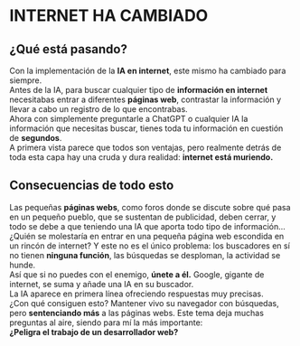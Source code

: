 # INTERNET HA CAMBIADO
## ¿Qué está pasando?
Con la implementación de la **IA en internet**, este mismo ha cambiado para siempre.  
Antes de la IA, para buscar cualquier tipo de **información en internet** necesitabas entrar a diferentes **páginas web**, contrastar la información y llevar a cabo un registro de lo que encontrabas.  
Ahora con simplemente preguntarle a ChatGPT o cualquier IA la información que necesitas buscar, tienes toda tu información en cuestión de **segundos**.  
A primera vista parece que todos son ventajas, pero realmente detrás de toda esta capa hay una cruda y dura realidad: **internet está muriendo.**
## Consecuencias de todo esto
Las pequeñas **páginas webs**, como foros donde se discute sobre qué pasa en un pequeño pueblo, que se sustentan de publicidad, deben cerrar, y todo se debe a que teniendo una IA que aporta todo tipo de información…  
¿Quién se molestaría en entrar en una pequeña página web escondida en un rincón de internet?
Y este no es el único problema: los buscadores en sí no tienen **ninguna función**, las búsquedas se desploman, la actividad se hunde.  
Así que si no puedes con el enemigo, **únete a él.**
Google, gigante de internet, se suma y añade una IA en su buscador.  
La IA aparece en primera línea ofreciendo respuestas muy precisas.  
¿Con qué consiguen esto? Mantener vivo su navegador con búsquedas, pero **sentenciando más** a las páginas webs.
Este tema deja muchas preguntas al aire, siendo para mí la más importante:  
**¿Peligra el trabajo de un desarrollador web?**

